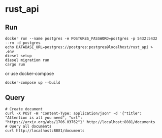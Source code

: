 # rust_api

## Run

```shell
docker run --name postgres -e POSTGRES_PASSWORD=postgres -p 5432:5432 --rm -d postgres
echo DATABASE_URL=postgres://postgres:postgres@localhost/rust_api > .env
diesel setup
diesel migration run
cargo run
```

or use docker-compose

```shell
docker-compose up --build
```

## Query

```shell
# Create document
curl -X POST -H "Content-Type: application/json" -d '{"title": "Attention is all you need", "url": "https://arxiv.org/abs/1706.03762"}' http://localhost:8081/documents
# Query all documents
curl http://localhost:8081/documents
```
